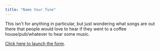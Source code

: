 ```yaml
---
title: "Name Your Tune"
---
```

<p>This isn't for anything in particular, but just wondering what songs are out there that people would love to hear if they went to a coffee house/pub/whatever to hear some music.</p>
<p><a href="https://spreadsheets.google.com/viewform?formkey=clFTT2lsam10VnJUbzlyaUVVMTdBWXc6MA">Click here to launch the form</a>.</p>
